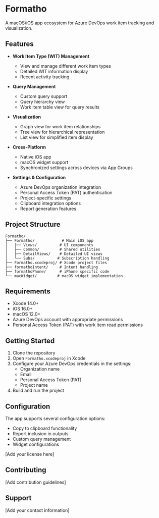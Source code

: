 # Formatho

A macOS/iOS app ecosystem for Azure DevOps work item tracking and visualization.

## Features

- **Work Item Type (WIT) Management**
  - View and manage different work item types
  - Detailed WIT information display
  - Recent activity tracking

- **Query Management**
  - Custom query support
  - Query hierarchy view
  - Work item table view for query results

- **Visualization**
  - Graph view for work item relationships
  - Tree view for hierarchical representation
  - List view for simplified item display

- **Cross-Platform**
  - Native iOS app
  - macOS widget support
  - Synchronized settings across devices via App Groups

- **Settings & Configuration**
  - Azure DevOps organization integration
  - Personal Access Token (PAT) authentication
  - Project-specific settings
  - Clipboard integration options
  - Report generation features

## Project Structure

```
Formatho/
├── Formatho/            # Main iOS app
│   ├── Views/          # UI components
│   ├── Common/         # Shared utilities
│   ├── DetailViews/    # Detailed UI views
│   └── Subs/          # Subscription handling
├── Formatho.xcodeproj/ # Xcode project files
├── formathoIntent/     # Intent handling
├── formathoPhone/      # iPhone specific code
└── macWidget/         # macOS widget implementation
```

## Requirements

- Xcode 14.0+
- iOS 16.0+
- macOS 12.0+
- Azure DevOps account with appropriate permissions
- Personal Access Token (PAT) with work item read permissions

## Getting Started

1. Clone the repository
2. Open `Formatho.xcodeproj` in Xcode
3. Configure your Azure DevOps credentials in the settings:
   - Organization name
   - Email
   - Personal Access Token (PAT)
   - Project name
4. Build and run the project

## Configuration

The app supports several configuration options:
- Copy to clipboard functionality
- Report inclusion in outputs
- Custom query management
- Widget configurations

[Add your license here]

## Contributing

[Add contribution guidelines]

## Support

[Add your contact information]